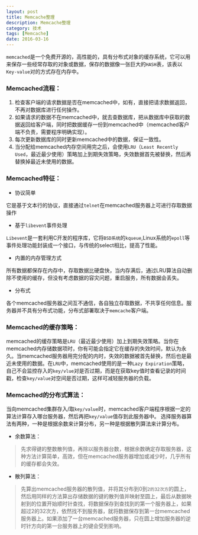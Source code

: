 ```yaml
---
layout: post
title: Memcache整理
description: Memcache整理
category: 技术
tags: [Memcache]
date: 2016-03-16
---
```

`memcached`是一个免费开源的，高性能的，具有分布式对象的缓存系统，它可以用来保存一些经常存取的对象或数据，保存的数据像一张巨大的`HASH`表，该表以`Key-value`对的方式存在内存中。

### Memcached流程：

1. 检查客户端的请求数据是否在memcached中，如有，直接把请求数据返回，不再对数据库进行任何操作。
2. 如果请求的数据不在memcached中，就去查数据库，把从数据库中获取的数据返回给客户端，同时把数据缓存一份到memcached中（memcached客户端不负责，需要程序明确实现）。
3. 每次更新数据库的同时更新memcached中的数据，保证一致性。
4. 当分配给memcached内存空间用完之后，会使用`LRU`（`Least Recently Used`，最近最少使用）策略加上到期失效策略，失效数据首先被替换，然后再替换掉最近未使用的数据。

<!-- more -->

### Memcached特征：

- 协议简单

它是基于文本行的协议，直接通过`telnet`在memcached服务器上可进行存取数据操作

- 基于`libevent`事件处理

`Libevent`是一套利用C开发的程序库，它将`BSD系统`的`kqueue`,Linux系统的`epoll`等事件处理功能封装成一个接口，与传统的select相比，提高了性能。

- 内置的内存管理方式

所有数据都保存在内存中，存取数据比硬盘快，当内存满后，通过LRU算法自动删除不使用的缓存，但没有考虑数据的容灾问题，重启服务，所有数据会丢失。

- 分布式

各个memcached服务器之间互不通信，各自独立存取数据，不共享任何信息。服务器并不具有分布式功能，分布式部署取决于`memcache`客户端。

### Memcached的缓存策略：

memcached的缓存策略是`LRU`（最近最少使用）加上到期失效策略。当你在memcached内存储数据项时，你有可能会指定它在缓存的失效时间，默认为永久。当memcached服务器用完分配的内时，失效的数据被首先替换，然后也是最近未使用的数据。在`LRU`中，memcached使用的是一种`Lazy Expiration`策略，自己不会监控存入的`key/vlue`对是否过期，而是在获取key值时查看记录的时间戳，检查`key/value`对空间是否过期，这样可减轻服务器的负载。

### Memcached的分布式算法：

当向memcached集群存入/取`key/value`时，memcached客户端程序根据一定的算法计算存入哪台服务器，然后再把`key/value`值存到此服务器中。
选择服务器算法有两种，一种是根据余数来计算分布，另一种是根据散列算法来计算分布。

- 余数算法：
> 先求得键的整数散列值，再除以服务器台数，根据余数确定存取服务器，这种方法计算简单，高效，但在memcached服务器增加或减少时，几乎所有的缓存都会失效。

- 散列算法：
> 先算出memcached服务器的散列值，并将其分布到0到`2的32次方`的圆上，然后用同样的方法算出存储数据的键的散列值并映射至圆上，最后从数据映射到的位置开始顺时针查找，将数据保存到查找到的第一个服务器上，如果超过2的32次方，依然找不到服务器，就将数据保存到第一台memcached服务器上。如果添加了一台memcached服务器，只在圆上增加服务器的逆时针方向的第一台服务器上的键会受到影响。





